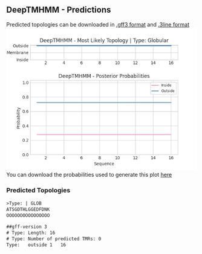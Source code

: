 ## DeepTMHMM - Predictions
Predicted topologies can be downloaded in [.gff3 format](TMRs.gff3) and [.3line format](predicted_topologies.3line)
![picture](plot.png)
You can download the probabilities used to generate this plot [here](Type:_probs.csv)
### Predicted Topologies
```
>Type: | GLOB
ATSGDTHLGGEDFDNK
OOOOOOOOOOOOOOOO

```


```
##gff-version 3
# Type: Length: 16
# Type: Number of predicted TMRs: 0
Type:	outside	1	16				

```
